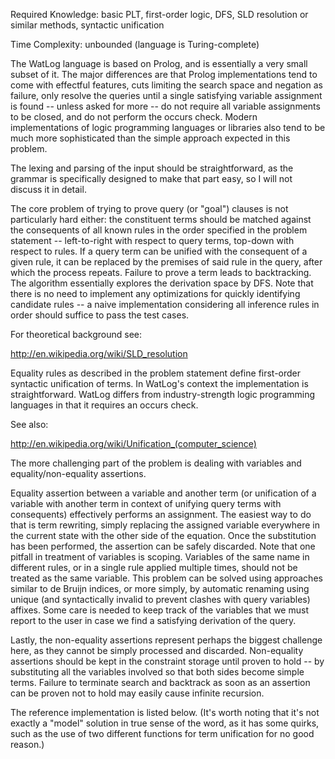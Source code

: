 Required Knowledge: basic PLT, first-order logic, DFS, SLD resolution or similar methods, syntactic unification

Time Complexity: unbounded (language is Turing-complete)

The WatLog language is based on Prolog, and is essentially a very small subset of it. The major differences are that Prolog implementations tend to come with effectful features, cuts limiting the search space and negation as failure, only resolve the queries until a single satisfying variable assignment is found -- unless asked for more -- do not require all variable assignments to be closed, and do not perform the occurs check. Modern implementations of logic programming languages or libraries also tend to be much more sophisticated than the simple approach expected in this problem.

The lexing and parsing of the input should be straightforward, as the grammar is specifically designed to make that part easy, so I will not discuss it in detail.

The core problem of trying to prove query (or "goal") clauses is not particularly hard either: the constituent terms should be matched against the consequents of all known rules in the order specified in the problem statement -- left-to-right with respect to query terms, top-down with respect to rules. If a query term can be unified with the consequent of a given rule, it can be replaced by the premises of said rule in the query, after which the process repeats. Failure to prove a term leads to backtracking. The algorithm essentially explores the derivation space by DFS. Note that there is no need to implement any optimizations for quickly identifying candidate rules -- a naive implementation considering all inference rules in order should suffice to pass the test cases.

For theoretical background see:

http://en.wikipedia.org/wiki/SLD_resolution

Equality rules as described in the problem statement define first-order syntactic unification of terms. In WatLog's context the implementation is straightforward. WatLog differs from industry-strength logic programming languages in that it requires an occurs check.

See also:

http://en.wikipedia.org/wiki/Unification_(computer_science)

The more challenging part of the problem is dealing with variables and equality/non-equality assertions.

Equality assertion between a variable and another term (or unification of a variable with another term in context of unifying query terms with consequents) effectively performs an assignment. The easiest way to do that is term rewriting, simply replacing the assigned variable everywhere in the current state with the other side of the equation. Once the substitution has been performed, the assertion can be safely discarded. Note that one pitfall in treatment of variables is scoping. Variables of the same name in different rules, or in a single rule applied multiple times, should not be treated as the same variable. This problem can be solved using approaches similar to de Bruijn indices, or more simply, by automatic renaming using unique (and syntactically invalid to prevent clashes with query variables) affixes. Some care is needed to keep track of the variables that we must report to the user in case we find a satisfying derivation of the query.

Lastly, the non-equality assertions represent perhaps the biggest challenge here, as they cannot be simply processed and discarded. Non-equality assertions should be kept in the constraint storage until proven to hold -- by substituting all the variables involved so that both sides become simple terms. Failure to terminate search and backtrack as soon as an assertion can be proven not to hold may easily cause infinite recursion.

The reference implementation is listed below. (It's worth noting that it's not exactly a "model" solution in true sense of the word, as it has some quirks, such as the use of two different functions for term unification for no good reason.)
